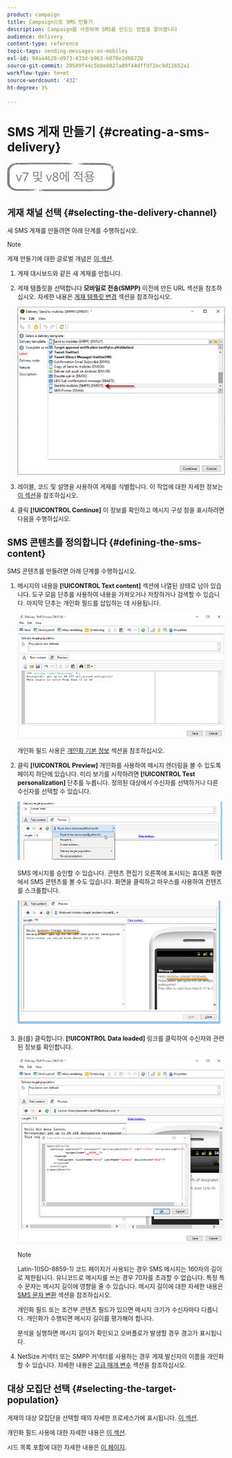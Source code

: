 ```yaml
---
product: campaign
title: Campaign으로 SMS 만들기
description: Campaign을 사용하여 SMS를 만드는 방법을 알아봅니다
audience: delivery
content-type: reference
topic-tags: sending-messages-on-mobiles
exl-id: 94aa4628-d973-433d-b963-b078e2d6672b
source-git-commit: 20509f44c5b8e0827a09f44dffdf2ec9d11652a1
workflow-type: tm+mt
source-wordcount: '432'
ht-degree: 3%

---
```


# SMS 게재 만들기 {#creating-a-sms-delivery}

![](../../assets/common.svg)

## 게재 채널 선택 {#selecting-the-delivery-channel}

새 SMS 게재를 만들려면 아래 단계를 수행하십시오.

>[!NOTE]
>
>게재 만들기에 대한 글로벌 개념은 [이 섹션](steps-about-delivery-creation-steps.md).

1. 게재 대시보드와 같은 새 게재를 만듭니다.
1. 게재 템플릿을 선택합니다 **모바일로 전송(SMPP)** 이전에 만든 URL 섹션을 참조하십시오. 자세한 내용은 [게재 템플릿 변경](sms-set-up.md#changing-the-delivery-template) 섹션을 참조하십시오.

   ![](assets/s_user_mobile_wizard.png)

1. 레이블, 코드 및 설명을 사용하여 게재를 식별합니다. 이 작업에 대한 자세한 정보는 [이 섹션](steps-create-and-identify-the-delivery.md#identifying-the-delivery)을 참조하십시오.
1. 클릭 **[!UICONTROL Continue]** 이 정보를 확인하고 메시지 구성 창을 표시하려면 다음을 수행하십시오.

## SMS 콘텐츠를 정의합니다 {#defining-the-sms-content}

SMS 콘텐츠를 만들려면 아래 단계를 수행하십시오.

1. 메시지의 내용을 **[!UICONTROL Text content]** 섹션에 나열된 상태로 남아 있습니다. 도구 모음 단추를 사용하여 내용을 가져오거나 저장하거나 검색할 수 있습니다. 마지막 단추는 개인화 필드를 삽입하는 데 사용됩니다.

   ![](assets/s_ncs_user_wizard_sms01_138.png)

   개인화 필드 사용은 [개인화 기본 정보](about-personalization.md) 섹션을 참조하십시오.

1. 클릭 **[!UICONTROL Preview]** 개인화를 사용하여 메시지 렌더링을 볼 수 있도록 페이지 하단에 있습니다. 미리 보기를 시작하려면 **[!UICONTROL Test personalization]** 단추를 누릅니다. 정의된 대상에서 수신자를 선택하거나 다른 수신자를 선택할 수 있습니다.

   ![](assets/s_ncs_user_wizard_sms01_139.png)

   SMS 메시지를 승인할 수 있습니다. 콘텐츠 편집기 오른쪽에 표시되는 휴대폰 화면에서 SMS 콘텐츠를 볼 수도 있습니다. 화면을 클릭하고 마우스를 사용하여 컨텐츠를 스크롤합니다.

   ![](assets/s_ncs_user_wizard_sms01_140.png)

1. 을(를) 클릭합니다. **[!UICONTROL Data loaded]** 링크를 클릭하여 수신자와 관련된 정보를 확인합니다.

   ![](assets/s_user_mobile_wizard_sms_02.png)

   >[!NOTE]
   >
   >Latin-1(ISO-8859-1) 코드 페이지가 사용되는 경우 SMS 메시지는 160자의 길이로 제한됩니다. 유니코드로 메시지를 쓰는 경우 70자를 초과할 수 없습니다. 특정 특수 문자는 메시지 길이에 영향을 줄 수 있습니다. 메시지 길이에 대한 자세한 내용은 [SMS 문자 변환](#about-character-transliteration) 섹션을 참조하십시오.
   >
   >개인화 필드 또는 조건부 콘텐츠 필드가 있으면 메시지 크기가 수신자마다 다릅니다. 개인화가 수행되면 메시지 길이를 평가해야 합니다.
   >
   >분석을 실행하면 메시지 길이가 확인되고 오버플로가 발생할 경우 경고가 표시됩니다.

1. NetSize 커넥터 또는 SMPP 커넥터를 사용하는 경우 게재 발신자의 이름을 개인화할 수 있습니다. 자세한 내용은 [고급 매개 변수](#advanced-parameters) 섹션을 참조하십시오.

## 대상 모집단 선택 {#selecting-the-target-population}

게재의 대상 모집단을 선택할 때의 자세한 프로세스가에 표시됩니다. [이 섹션](steps-defining-the-target-population.md).

개인화 필드 사용에 대한 자세한 내용은 [이 섹션](about-personalization.md).

시드 목록 포함에 대한 자세한 내용은 [이 페이지](about-seed-addresses.md).
